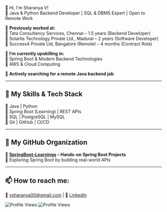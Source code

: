👋 Hi, I'm Sharanya V!  
🚀 Java & Python Backend Developer | SQL & DBMS Expert | Open to Remote Work  

💼 **Previously worked at:**  
🏢 Tata Consultancy Services, Chennai – 1.5 years (Backend Developer)  
🏢 Solartis Technology Private Ltd., Madurai – 2 years (Software Developer)  
🏢 Success4 Private Ltd, Bangalore (Remote) – 4 months (Contract Role)  

🌱 **I’m currently upskilling in:**  
🔹 Spring Boot & Modern Backend Technologies  
🔹 AWS & Cloud Computing  

🔭 **Actively searching for a remote Java backend job**  

---

## 🚀 **My Skills & Tech Stack**  
🔹 Java | Python  
🔹 Spring Boot (Learning) | REST APIs  
🔹 SQL | PostgreSQL | MySQL  
🔹 Git | GitHub | CI/CD  

---

## 📂 **My GitHub Organization**  
🌟 **[SpringBoot-Learnings](https://github.com/SpringBoot-Learnings) – Hands-on Spring Boot Projects**  
📌 Exploring Spring Boot by building real-world APIs  

---

## 📫 **How to reach me:**  
📧 vsharanya00@gmail.com | 💼 [LinkedIn](https://www.linkedin.com/in/sharanya-v-30a94b1a0/)  


![Profile Views](https://github-readme-stats.vercel.app/api?username=SharanyaV25-dev&show_icons=true&theme=react&count_private=true)
![Profile Views](https://komarev.com/ghpvc/?username=SharanyaV25-dev&style=for-the-badge&color=brightgreen)
